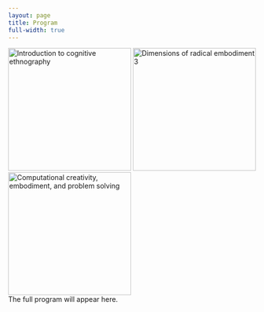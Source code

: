 ```yaml
---
layout: page
title: Program
full-width: true
---
```


<div class="text-center">
  <img src="{{ 'assets/img/cognitive_ethnography_poster.png' | relative_url }}" alt="Introduction to cognitive ethnography" width="250"/>
  <img src="{{ 'assets/img/dre3_poster.png' | relative_url }}" alt="Dimensions of radical embodiment 3" width="250" />
  <img src="{{ 'assets/img/problem_solving_poster.png' | relative_url }}" alt="Computational creativity, embodiment, and problem solving" width="250" />
</div>


<div class="text-center" style="max-width:600px">
The full program will appear here.
</div>
